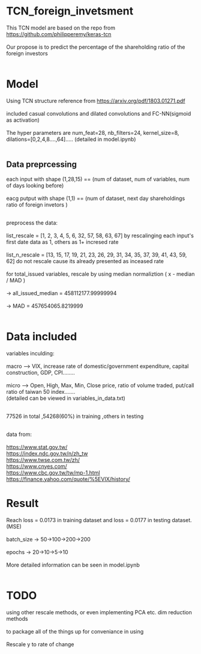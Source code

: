 # TCN_foreign_invetsment
This TCN model are based on the repo from https://github.com/philipperemy/keras-tcn <br/> <br/>
Our propose is to predict the percentage of the shareholding ratio of the foreign investors <br/> <br/>


# Model
Using TCN structure reference from https://arxiv.org/pdf/1803.01271.pdf <br/> <br/>
included casual convolutions and dilated convolutions and FC-NN(sigmoid as activation) <br/> <br/>
The hyper parameters are num_feat=28, nb_filters=24, kernel_size=8, dilations=[0,2,4,8....,64]..... (detailed in model.ipynb) <br/> <br/>

## Data preprcessing
each input with shape (1,28,15)  ==  (num of dataset, num of variables, num of days looking before) <br/>  <br/>
eacg putput with shape (1,1)     ==  (num of dataset, next day shareholdings ratio of foreign invetors ) <br/> <br/>

preprocess the data: <br/> <br/>
list_rescale = [1, 2, 3, 4, 5, 6, 32, 57, 58, 63, 67] by rescalinging each input's first date data as 1, others as 1+ incresed rate <br/> <br/>
list_n_rescale = [13, 15, 17, 19, 21, 23, 26, 29, 31, 34, 35, 37, 39, 41, 43, 59, 62] do not rescale cause its already presented as inceased rate <br/> <br/>
for total_issued variables, rescale by using median normaliztion ( x - median / MAD ) <br/> <br/>
    -> all_issued_median = 458112177.99999994 <br/> <br/>
    -> MAD = 457654065.8219999   <br/> <br/>

# Data included
variables inculding: <br/> <br/>
macro --> VIX, increase rate of domestic/government expenditure, capital construction, GDP, CPI........  <br/> <br/>
micro --> Open, High, Max, Min, Close price, ratio of volume traded, put/call ratio of taiwan 50 index....... <br/> 
(detailed can be viewed in variables_in_data.txt) <br/> <br/>

77526 in total ,54268(60%) in training ,others in testing  <br/> <br/>

data from: <br/> <br/>
https://www.stat.gov.tw/ <br/>
https://index.ndc.gov.tw/n/zh_tw <br/>
https://www.twse.com.tw/zh/ <br/>
https://www.cnyes.com/ <br/>
https://www.cbc.gov.tw/tw/mp-1.html <br/>
https://finance.yahoo.com/quote/%5EVIX/history/ <br/>

# Result
Reach loss = 0.0173 in training dataset and loss = 0.0177 in testing dataset. (MSE)  <br/> <br/>
batch_size -> 50->100->200->200 <br/> <br/>
epochs     -> 20->10->5->10 <br/> <br/>
More detailed information can be seen in model.ipynb <br/> <br/>

# TODO
using other rescale methods, or even implementing PCA etc. dim reduction methods <br/><br/>
to package all of the things up for conveniance in using <br/><br/>
Rescale y to rate of change
